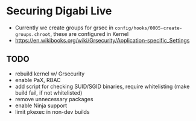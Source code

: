 Securing Digabi Live
=====================================================

 - Currently we create groups for grsec in `config/hooks/0005-create-groups.chroot`, these are configured in Kernel
 - https://en.wikibooks.org/wiki/Grsecurity/Application-specific_Settings



## TODO

 - rebuild kernel w/ Grsecurity
 - enable PaX, RBAC
 - add script for checking SUID/SGID binaries, require whitelisting (make build fail, if not whitelisted)
 - remove unnecessary packages
 - enable Ninja support
 - limit pkexec in non-dev builds
